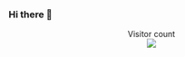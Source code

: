### <h align="center"> Hi there 👋 </h>

<p align="center"> 
  Visitor count<br>
  <img src="https://profile-counter.glitch.me/adbreeker/count.svg" />
</p>

<!--
**adbreeker/adbreeker** is a ✨ _special_ ✨ repository because its `README.md` (this file) appears on your GitHub profile.

Here are some ideas to get you started:

- 🔭 I’m currently working on ...
- 🌱 I’m currently learning ...
- 👯 I’m looking to collaborate on ...
- 🤔 I’m looking for help with ...
- 💬 Ask me about ...
- 📫 How to reach me: ...
- 😄 Pronouns: ...
- ⚡ Fun fact: ...
-->
